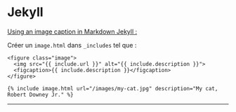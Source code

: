 # Jekyll


[Using an image caption in Markdown Jekyll :](https://stackoverflow.com/questions/19331362/using-an-image-caption-in-markdown-jekyll/30366422#30366422)

Créer un `image.html` dans `_includes` tel que :

```
<figure class="image">
  <img src="{{ include.url }}" alt="{{ include.description }}">
  <figcaption>{{ include.description }}</figcaption>
</figure>
```

```
{% include image.html url="/images/my-cat.jpg" description="My cat, Robert Downey Jr." %}
```
---
